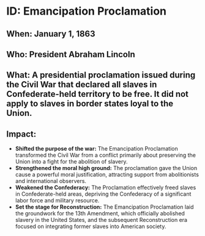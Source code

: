 # ID: Emancipation Proclamation

## When: January 1, 1863

## Who: President Abraham Lincoln

## What: A presidential proclamation issued during the Civil War that declared all slaves in Confederate-held territory to be free. It did not apply to slaves in border states loyal to the Union.

## Impact: 
* **Shifted the purpose of the war:**  The Emancipation Proclamation transformed the Civil War from a conflict primarily about preserving the Union into a fight for the abolition of slavery. 
* **Strengthened the moral high ground:** The proclamation gave the Union cause a powerful moral justification, attracting support from abolitionists and international observers. 
* **Weakened the Confederacy:** The Proclamation effectively freed slaves in Confederate-held areas, depriving the Confederacy of a significant labor force and military resource.
* **Set the stage for Reconstruction:** The Emancipation Proclamation laid the groundwork for the 13th Amendment, which officially abolished slavery in the United States, and the subsequent Reconstruction era focused on integrating former slaves into American society. 
